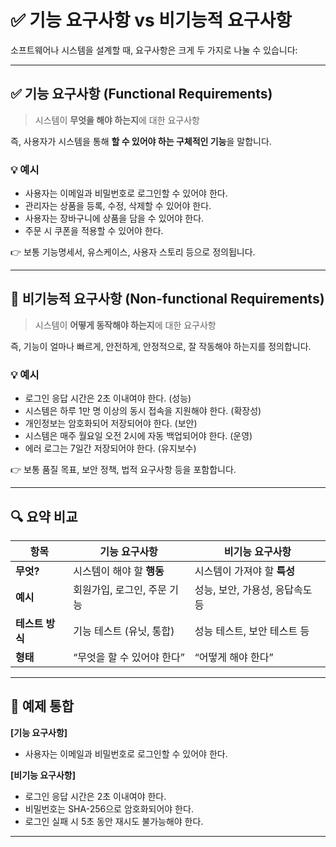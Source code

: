 
# ✅ 기능 요구사항 vs 비기능적 요구사항

소프트웨어나 시스템을 설계할 때, 요구사항은 크게 두 가지로 나눌 수 있습니다:

---

## ✅ 기능 요구사항 (Functional Requirements)

> 시스템이 **무엇을 해야 하는지**에 대한 요구사항

즉, 사용자가 시스템을 통해 **할 수 있어야 하는 구체적인 기능**을 말합니다.

### 💡 예시
- 사용자는 이메일과 비밀번호로 로그인할 수 있어야 한다.
- 관리자는 상품을 등록, 수정, 삭제할 수 있어야 한다.
- 사용자는 장바구니에 상품을 담을 수 있어야 한다.
- 주문 시 쿠폰을 적용할 수 있어야 한다.

👉 보통 기능명세서, 유스케이스, 사용자 스토리 등으로 정의됩니다.

---

## 🚫 비기능적 요구사항 (Non-functional Requirements)

> 시스템이 **어떻게 동작해야 하는지**에 대한 요구사항

즉, 기능이 얼마나 빠르게, 안전하게, 안정적으로, 잘 작동해야 하는지를 정의합니다.

### 💡 예시
- 로그인 응답 시간은 2초 이내여야 한다. (성능)
- 시스템은 하루 1만 명 이상의 동시 접속을 지원해야 한다. (확장성)
- 개인정보는 암호화되어 저장되어야 한다. (보안)
- 시스템은 매주 월요일 오전 2시에 자동 백업되어야 한다. (운영)
- 에러 로그는 7일간 저장되어야 한다. (유지보수)

👉 보통 품질 목표, 보안 정책, 법적 요구사항 등을 포함합니다.

---

## 🔍 요약 비교

| 항목 | 기능 요구사항 | 비기능 요구사항 |
|------|----------------|------------------|
| **무엇?** | 시스템이 해야 할 **행동** | 시스템이 가져야 할 **특성** |
| **예시** | 회원가입, 로그인, 주문 기능 | 성능, 보안, 가용성, 응답속도 등 |
| **테스트 방식** | 기능 테스트 (유닛, 통합) | 성능 테스트, 보안 테스트 등 |
| **형태** | “무엇을 할 수 있어야 한다” | “어떻게 해야 한다” |

---

## 📌 예제 통합

**[기능 요구사항]**
- 사용자는 이메일과 비밀번호로 로그인할 수 있어야 한다.

**[비기능 요구사항]**
- 로그인 응답 시간은 2초 이내여야 한다.
- 비밀번호는 SHA-256으로 암호화되어야 한다.
- 로그인 실패 시 5초 동안 재시도 불가능해야 한다.

---
